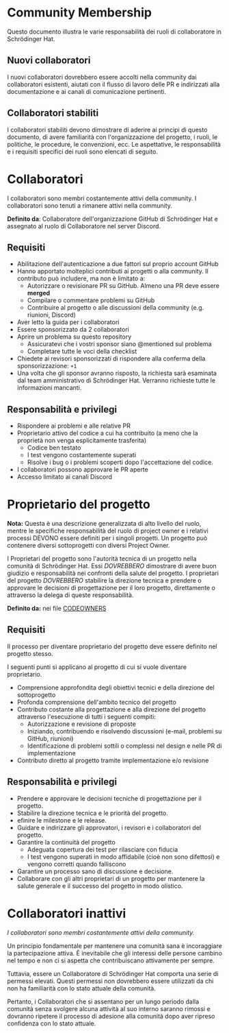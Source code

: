 # Community Membership

Questo documento illustra le varie responsabilità dei ruoli di collaboratore in Schrödinger Hat.

## Nuovi collaboratori

I nuovi collaboratori dovrebbero essere accolti nella community dai collaboratori esistenti, aiutati con il flusso di lavoro delle PR e indirizzati alla documentazione e ai canali di comunicazione pertinenti.

## Collaboratori stabiliti

I collaboratori stabiliti devono dimostrare di aderire ai principi di questo documento, di avere familiarità con l'organizzazione del progetto, i ruoli, le politiche, le procedure, le convenzioni, ecc. Le aspettative, le responsabilità e i requisiti specifici dei ruoli sono elencati di seguito.

# Collaboratori

I collaboratori sono membri costantemente attivi della community. I collaboratori sono tenuti a rimanere attivi nella community.

**Definito da**: Collaboratore dell'organizzazione GitHub di Schrödinger Hat e assegnato al ruolo di Collaboratore nel server Discord.

## Requisiti

- Abilitazione dell'autenticazione a due fattori sul proprio account GitHub
- Hanno apportato molteplici contributi ai progetti o alla community. Il contributo può includere, ma non è limitato a:
  - Autorizzare o revisionare PR su GitHub. Almeno una PR deve essere **merged**
  - Compilare o commentare problemi su GitHub
  - Contribuire al progetto o alle discussioni della community (e.g. riunioni, Discord)
- Aver letto la guida per i collaboratori
- Essere sponsorizzato da 2 collaboratori
- Aprire un problema su questo repository
  - Assicuratevi che i vostri sponsor siano @mentioned sul problema
  - Completare tutte le voci della checklist
- Chiedete ai revisori sponsorizzati di rispondere alla conferma della sponsorizzazione: `+1`
- Una volta che gli sponsor avranno risposto, la richiesta sarà esaminata dal team amministrativo di Schrödinger Hat. Verranno richieste tutte le informazioni mancanti.

## Responsabilità e privilegi

- Rispondere ai problemi e alle relative PR
- Proprietario attivo del codice a cui ha contribuito (a meno che la proprietà non venga esplicitamente trasferita)
  - Codice ben testato
  - I test vengono costantemente superati
  - Risolve i bug o i problemi scoperti dopo l'accettazione del codice.
- I collaboratori possono approvare le PR aperte
- Accesso limitato ai canali Discord

# Proprietario del progetto

**Nota:** Questa è una descrizione generalizzata di alto livello del ruolo, mentre le specifiche responsabilità del ruolo di project owner e i relativi processi DEVONO essere definiti per i singoli progetti. Un progetto può contenere diversi sottoprogetti con diversi Project Owner.

I Proprietari del progetto sono l'autorità tecnica di un progetto nella comunità di Schrödinger Hat. Essi *DOVREBBERO* dimostrare di avere buon giudizio e responsabilità nei confronti della salute del progetto. I proprietari del progetto *DOVREBBERO* stabilire la direzione tecnica e prendere o approvare le decisioni di progettazione per il loro progetto, direttamente o attraverso la delega di queste responsabilità.

**Definito da:** nei file [CODEOWNERS](https://docs.github.com/en/repositories/managing-your-repositorys-settings-and-features/customizing-your-repository/about-code-owners)

## Requisiti

Il processo per diventare proprietario del progetto deve essere definito nel progetto stesso.

I seguenti punti si applicano al progetto di cui si vuole diventare proprietario.

- Comprensione approfondita degli obiettivi tecnici e della direzione del sottoprogetto
- Profonda comprensione dell'ambito tecnico del progetto
- Contributo costante alla progettazione e alla direzione del progetto attraverso l'esecuzione di tutti i seguenti compiti:
  - Autorizzazione e revisione di proposte
  - Iniziando, contribuendo e risolvendo discussioni (e-mail, problemi su GitHub, riunioni)
  - Identificazione di problemi sottili o complessi nel design e nelle PR di implementazione
- Contributo diretto al progetto tramite implementazione e/o revisione

## Responsabilità e privilegi

- Prendere e approvare le decisioni tecniche di progettazione per il progetto.
- Stabilire la direzione tecnica e le priorità del progetto.
- efinire le milestone e le release.
- Guidare e indirizzare gli approvatori, i revisori e i collaboratori del progetto.
- Garantire la continuità del progetto
  - Adeguata copertura dei test per rilasciare con fiducia
  - I test vengono superati in modo affidabile (cioè non sono difettosi) e vengono corretti quando falliscono
- Garantire un processo sano di discussione e decisione.
- Collaborare con gli altri proprietari di un progetto per mantenere la salute generale e il successo del progetto in modo olistico.


# Collaboratori inattivi

_I collaboratori sono membri costantemente attivi della community._

Un principio fondamentale per mantenere una comunità sana è incoraggiare la partecipazione attiva. È inevitabile che gli interessi delle persone cambino nel tempo e non ci si aspetta che contribuiscano attivamente per sempre.

Tuttavia, essere un Collaboratore di Schrödinger Hat comporta una serie di permessi elevati. Questi permessi non dovrebbero essere utilizzati da chi non ha familiarità con lo stato attuale della comunità.

Pertanto, i Collaboratori che si assentano per un lungo periodo dalla comunità senza svolgere alcuna attività al suo interno saranno rimossi e dovranno ripetere il processo di adesione alla comunità dopo aver ripreso confidenza con lo stato attuale.
